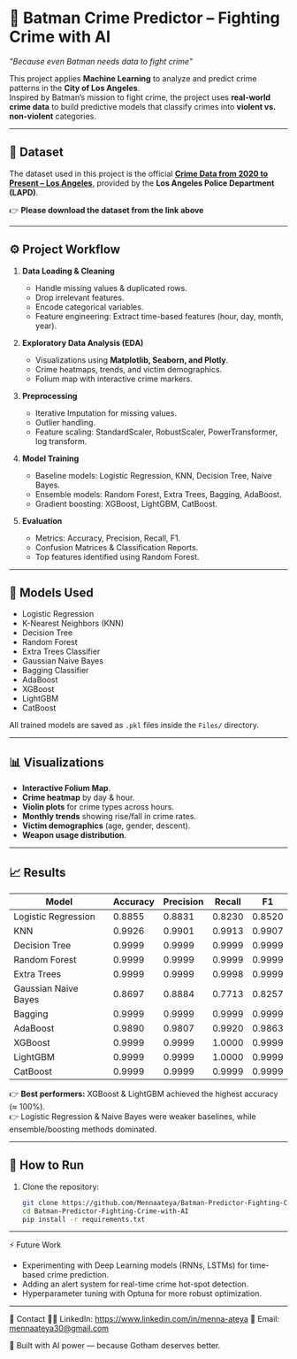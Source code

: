 # 🦇 Batman Crime Predictor – Fighting Crime with AI  

_"Because even Batman needs data to fight crime"_  

This project applies **Machine Learning** to analyze and predict crime patterns in the **City of Los Angeles**.  
Inspired by Batman’s mission to fight crime, the project uses **real-world crime data** to build predictive models that classify crimes into **violent vs. non-violent** categories.  

---

## 📂 Dataset  

The dataset used in this project is the official **[Crime Data from 2020 to Present – Los Angeles](https://catalog.data.gov/dataset/crime-data-from-2020-to-present)**, provided by the **Los Angeles Police Department (LAPD)**.  

👉 **Please download the dataset from the link above**  

---

## ⚙️ Project Workflow  

1. **Data Loading & Cleaning**
   - Handle missing values & duplicated rows.  
   - Drop irrelevant features.  
   - Encode categorical variables.  
   - Feature engineering: Extract time-based features (hour, day, month, year).  

2. **Exploratory Data Analysis (EDA)**
   - Visualizations using **Matplotlib, Seaborn, and Plotly**.  
   - Crime heatmaps, trends, and victim demographics.  
   - Folium map with interactive crime markers.  

3. **Preprocessing**
   - Iterative Imputation for missing values.  
   - Outlier handling.  
   - Feature scaling: StandardScaler, RobustScaler, PowerTransformer, log transform.  

4. **Model Training**
   - Baseline models: Logistic Regression, KNN, Decision Tree, Naive Bayes.  
   - Ensemble models: Random Forest, Extra Trees, Bagging, AdaBoost.  
   - Gradient boosting: XGBoost, LightGBM, CatBoost.  

5. **Evaluation**
   - Metrics: Accuracy, Precision, Recall, F1.  
   - Confusion Matrices & Classification Reports.  
   - Top features identified using Random Forest.  

---

## 🤖 Models Used  

- Logistic Regression  
- K-Nearest Neighbors (KNN)  
- Decision Tree  
- Random Forest  
- Extra Trees Classifier  
- Gaussian Naive Bayes  
- Bagging Classifier  
- AdaBoost  
- XGBoost  
- LightGBM  
- CatBoost  

All trained models are saved as `.pkl` files inside the `Files/` directory.  

---

## 📊 Visualizations  

- **Interactive Folium Map**.  
- **Crime heatmap** by day & hour.  
- **Violin plots** for crime types across hours.  
- **Monthly trends** showing rise/fall in crime rates.  
- **Victim demographics** (age, gender, descent).  
- **Weapon usage distribution**.  

---

## 📈 Results  

| Model                   | Accuracy | Precision | Recall | F1   |
|--------------------------|----------|-----------|--------|------|
| Logistic Regression      | 0.8855   | 0.8831    | 0.8230 | 0.8520 |
| KNN                      | 0.9926   | 0.9901    | 0.9913 | 0.9907 |
| Decision Tree            | 0.9999   | 0.9999    | 0.9999 | 0.9999 |
| Random Forest            | 0.9999   | 0.9999    | 0.9999 | 0.9999 |
| Extra Trees              | 0.9999   | 0.9999    | 0.9998 | 0.9999 |
| Gaussian Naive Bayes     | 0.8697   | 0.8884    | 0.7713 | 0.8257 |
| Bagging                  | 0.9999   | 0.9999    | 0.9999 | 0.9999 |
| AdaBoost                 | 0.9890   | 0.9807    | 0.9920 | 0.9863 |
| XGBoost                  | 0.9999   | 0.9999    | 1.0000 | 0.9999 |
| LightGBM                 | 0.9999   | 0.9999    | 1.0000 | 0.9999 |
| CatBoost                 | 0.9999   | 0.9999    | 0.9999 | 0.9999 |

👉 **Best performers:** XGBoost & LightGBM achieved the highest accuracy (≈ 100%).  
👉 Logistic Regression & Naive Bayes were weaker baselines, while ensemble/boosting methods dominated.  

---
## 🚀 How to Run  

1. Clone the repository:  
   ```bash
   git clone https://github.com/Mennaateya/Batman-Predictor-Fighting-Crime-with-AI.git
   cd Batman-Predictor-Fighting-Crime-with-AI
   pip install -r requirements.txt
---
⚡ Future Work

- Experimenting with Deep Learning models (RNNs, LSTMs) for time-based crime prediction.
- Adding an alert system for real-time crime hot-spot detection.
- Hyperparameter tuning with Optuna for more robust optimization.

---

📝 Contact
👩‍💻 LinkedIn: https://www.linkedin.com/in/menna-ateya
📧 Email: mennaateya30@gmail.com

🦇 Built with AI power — because Gotham deserves better.
